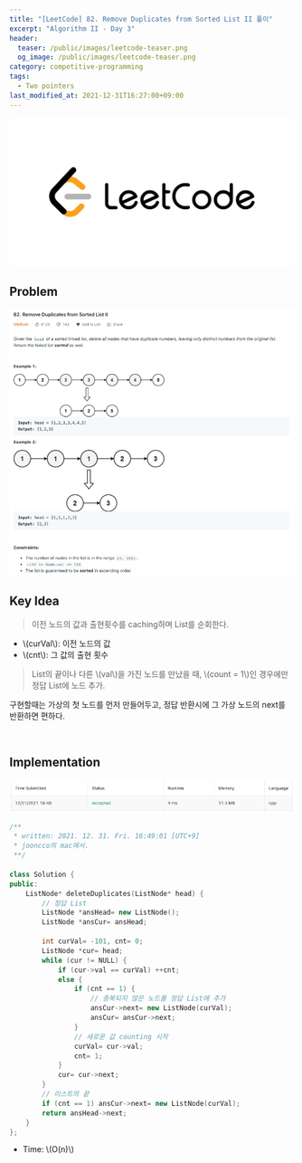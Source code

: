 ```yaml
---
title: "[LeetCode] 82. Remove Duplicates from Sorted List II 풀이"
excerpt: "Algorithm II - Day 3"
header:
  teaser: /public/images/leetcode-teaser.png
  og_image: /public/images/leetcode-teaser.png
category: competitive-programming
tags:
  - Two pointers
last_modified_at: 2021-12-31T16:27:00+09:00
---
```

<a href="https://leetcode.com/">
    <img src="/public/images/leetcode-logo.jpeg"/>
</a>

## Problem
<a href="https://leetcode.com/problems/remove-duplicates-from-sorted-list-ii/">
    <img src="/public/images/leetcode-82.png"/>
</a>

<br/>

## Key Idea

> 이전 노드의 값과 출현횟수를 caching하며 List를 순회한다.

- \\(curVal\\): 이전 노드의 값
- \\(cnt\\): 그 값의 출현 횟수

> List의 끝이나 다른 \\(val\\)을 가진 노드를 만났을 때, \\(count = 1\\)인 경우에만 정답 List에 노드 추가.

구현할때는 가상의 첫 노드를 먼저 만들어두고, 정답 반환시에 그 가상 노드의 next를 반환하면 편하다.

<br/>

## Implementation
<img src="/public/images/leetcode-82-result.png"/>

```cpp
/**
 * written: 2021. 12. 31. Fri. 16:49:01 [UTC+9]
 * jooncco의 mac에서.
 **/

class Solution {
public:
    ListNode* deleteDuplicates(ListNode* head) {
        // 정답 List
        ListNode *ansHead= new ListNode();
        ListNode *ansCur= ansHead;
        
        int curVal= -101, cnt= 0;
        ListNode *cur= head;
        while (cur != NULL) {
            if (cur->val == curVal) ++cnt;
            else {
                if (cnt == 1) {
                    // 중복되지 않은 노드를 정답 List에 추가
                    ansCur->next= new ListNode(curVal);
                    ansCur= ansCur->next;
                }
                // 새로운 값 counting 시작
                curVal= cur->val;
                cnt= 1;
            }
            cur= cur->next;
        }
        // 리스트의 끝
        if (cnt == 1) ansCur->next= new ListNode(curVal);
        return ansHead->next;
    }
};

```

- Time: \\(O(n)\\)
